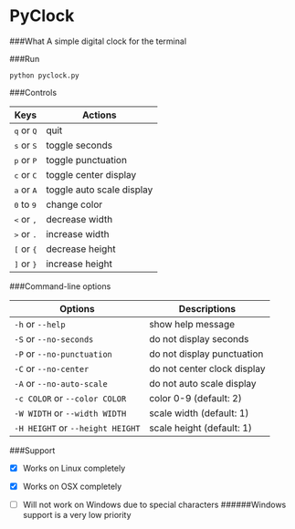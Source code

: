 # PyClock

###What
A simple digital clock for the terminal

###Run
```
python pyclock.py
```
###Controls

Keys  | Actions
----- | -------
<kbd>q</kbd> or <kbd>Q</kbd> | quit
<kbd>s</kbd> or <kbd>S</kbd> | toggle seconds
<kbd>p</kbd> or <kbd>P</kbd> | toggle punctuation
<kbd>c</kbd> or <kbd>C</kbd> | toggle center display
<kbd>a</kbd> or <kbd>A</kbd> | toggle auto scale display
<kbd>0</kbd> to <kbd>9</kbd> | change color
<kbd><</kbd> or <kbd>,</kbd> | decrease width
<kbd>></kbd> or <kbd>.</kbd> | increase width
<kbd>[</kbd> or <kbd>{</kbd> | decrease height
<kbd>]</kbd> or <kbd>}</kbd> | increase height

###Command-line options

Options | Descriptions
------- | ------------
`-h` or `--help` | show help message
`-S` or `--no-seconds` | do not display seconds
`-P` or `--no-punctuation` | do not display punctuation
`-C` or `--no-center` | do not center clock display
`-A` or `--no-auto-scale` | do not auto scale display
`-c COLOR` or `--color COLOR` | color 0-9 (default: 2)
`-W WIDTH` or `--width WIDTH` | scale width (default: 1)
`-H HEIGHT` or `--height HEIGHT` | scale height (default: 1)

###Support

- [x] Works on Linux completely

- [x] Works on OSX completely

- [ ] Will not work on Windows due to special characters
######Windows support is a very low priority

